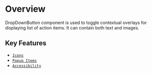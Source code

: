# Overview

DropDownButton component is used to toggle contextual overlays for displaying list of action items. It can contain both text and images.

## Key Features

* [`Icons`](icons#icons)
* [`Popup Items`](popup-items#popup-items)
* [`Accessibility`](accessibility#accessibility)
